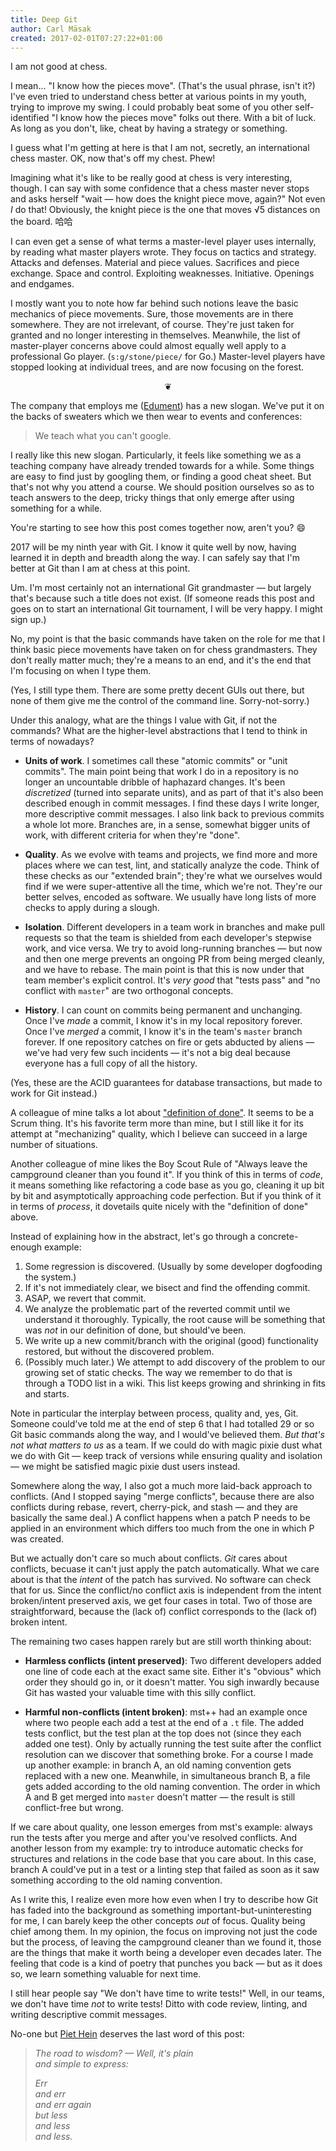 ```yaml
---
title: Deep Git
author: Carl Mäsak
created: 2017-02-01T07:27:22+01:00
---
```

I am not good at chess.

I mean... "I know how the pieces move". (That's the usual phrase, isn't it?) I've even tried to understand chess better at various points in my youth, trying to improve my swing. I could probably beat some of you other self-identified "I know how the pieces move" folks out there. With a bit of luck. As long as you don't, like, cheat by having a strategy or something.

I guess what I'm getting at here is that I am not, secretly, an international chess master. OK, now that's off my chest. Phew!

Imagining what it's like to be really good at chess is very interesting, though. I can say with some confidence that a chess master never stops and asks herself "wait &mdash; how does the knight piece move, again?" Not even *I* do that! Obviously, the knight piece is the one that moves √5 distances on the board. 哈哈

I can even get a sense of what terms a master-level player uses internally, by reading what master players wrote. They focus on tactics and strategy. Attacks and defenses. Material and piece values. Sacrifices and piece exchange. Space and control. Exploiting weaknesses. Initiative. Openings and endgames.

I mostly want you to note how far behind such notions leave the basic mechanics of piece movements. Sure, those movements are in there somewhere. They are not irrelevant, of course. They're just taken for granted and no longer interesting in themselves. Meanwhile, the list of master-player concerns above could almost equally well apply to a professional Go player. (`s:g/stone/piece/` for Go.) Master-level players have stopped looking at individual trees, and are now focusing on the forest.

<center>❦</center>

The company that employs me ([Edument](http://edument.se)) has a new slogan. We've put it on the backs of sweaters which we then wear to events and conferences:

> We teach what you can't google.

I really like this new slogan. Particularly, it feels like something we as a teaching company have already trended towards for a while. Some things are easy to find just by googling them, or finding a good cheat sheet. But that's not why you attend a course. We should position ourselves so as to teach answers to the deep, tricky things that only emerge after using something for a while.

You're starting to see how this post comes together now, aren't you? 😄

2017 will be my ninth year with Git. I know it quite well by now, having learned it in depth and breadth along the way. I can safely say that I'm better at Git than I am at chess at this point.

Um. I'm most certainly not an international Git grandmaster &mdash; but largely that's because such a title does not exist. (If someone reads this post and goes on to start an international Git tournament, I will be very happy. I might sign up.)

No, my point is that the basic commands have taken on the role for me that I think basic piece movements have taken on for chess grandmasters. They don't really matter much; they're a means to an end, and it's the end that I'm focusing on when I type them.

(Yes, I still type them. There are some pretty decent GUIs out there, but none of them give me the control of the command line. Sorry-not-sorry.)

Under this analogy, what are the things I value with Git, if not the commands? What are the higher-level abstractions that I tend to think in terms of nowadays?

* **Units of work**. I sometimes call these "atomic commits" or "unit commits". The main point being that work I do in a repository is no longer an uncountable dribble of haphazard changes. It's been *discretized* (turned into separate units), and as part of that it's also been described enough in commit messages. I find these days I write longer, more descriptive commit messages. I also link back to previous commits a whole lot more. Branches are, in a sense, somewhat bigger units of work, with different criteria for when they're "done".

* **Quality**. As we evolve with teams and projects, we find more and more places where we can test, lint, and statically analyze the code. Think of these checks as our "extended brain"; they're what we ourselves would find if we were super-attentive all the time, which we're not. They're our better selves, encoded as software. We usually have long lists of more checks to apply during a slough.

* **Isolation**. Different developers in a team work in branches and make pull requests so that the team is shielded from each developer's stepwise work, and vice versa. We try to avoid long-running branches &mdash; but now and then one merge prevents an ongoing PR from being merged cleanly, and we have to rebase. The main point is that this is now under that team member's explicit control. It's *very good* that "tests pass" and "no conflict with `master`" are two orthogonal concepts.

* **History**. I can count on commits being permanent and unchanging. Once I've *made* a commit, I know it's in my local repository forever. Once I've *merged* a commit, I know it's in the team's `master` branch forever. If one repository catches on fire or gets abducted by aliens &mdash; we've had very few such incidents &mdash; it's not a big deal because everyone has a full copy of all the history.

(Yes, these are the ACID guarantees for database transactions, but made to work for Git instead.)

A colleague of mine talks a lot about ["definition of done"](https://www.scrumalliance.org/community/articles/2008/september/definition-of-done-a-reference). It seems to be a Scrum thing. It's his favorite term more than mine, but I still like it for its attempt at "mechanizing" quality, which I believe can succeed in a large number of situations.

Another colleague of mine likes the Boy Scout Rule of "Always leave the campground cleaner than you found it". If you think of this in terms of *code*, it means something like refactoring a code base as you go, cleaning it up bit by bit and asymptotically approaching code perfection. But if you think of it in terms of *process*, it dovetails quite nicely with the "definition of done" above.

Instead of explaining how in the abstract, let's go through a concrete-enough example:

1. Some regression is discovered. (Usually by some developer dogfooding the system.)
2. If it's not immediately clear, we bisect and find the offending commit.
3. ASAP, we revert that commit.
4. We analyze the problematic part of the reverted commit until we understand it thoroughly. Typically, the root cause will be something that was *not* in our definition of done, but should've been.
5. We write up a new commit/branch with the original (good) functionality restored, but without the discovered problem.
6. (Possibly much later.) We attempt to add discovery of the problem to our growing set of static checks. The way we remember to do that is through a TODO list in a wiki. This list keeps growing and shrinking in fits and starts.

Note in particular the interplay between process, quality and, yes, Git. Someone could've told me at the end of step 6 that I had totalled 29 or so Git basic commands along the way, and I would've believed them. *But that's not what matters to us* as a team. If we could do with magic pixie dust what we do with Git &mdash; keep track of versions while ensuring quality and isolation &mdash; we might be satisfied magic pixie dust users instead.

Somewhere along the way, I also got a much more laid-back approach to conflicts. (And I stopped saying "merge conflicts", because there are also conflicts during rebase, revert, cherry-pick, and stash &mdash; and they are basically the same deal.) A conflict happens when a patch P needs to be applied in an environment which differs too much from the one in which P was created.

But we actually don't care so much about conflicts. *Git* cares about conflicts, becuase it can't just apply the patch automatically. What we care about is that the *intent* of the patch has survived. No software can check that for us. Since the conflict/no conflict axis is independent from the intent broken/intent preserved axis, we get four cases in total. Two of those are straightforward, because the (lack of) conflict corresponds to the (lack of) broken intent.

The remaining two cases happen rarely but are still worth thinking about:

* **Harmless conflicts (intent preserved)**: Two different developers added one line of code each at the exact same site. Either it's "obvious" which order they should go in, or it doesn't matter. You sigh inwardly because Git has wasted your valuable time with this silly conflict.

* **Harmful non-conflicts (intent broken)**: mst++ had an example once where two people each add a test at the end of a `.t` file. The added tests conflict, but the test plan at the top does not (since they each added one test). Only by actually running the test suite after the conflict resolution can we discover that something broke. For a course I made up another example: in branch A, an old naming convention gets replaced with a new one. Meanwhile, in simultaneous branch B, a file gets added according to the old naming convention. The order in which A and B get merged into `master` doesn't matter &mdash; the result is still conflict-free but wrong.

If we care about quality, one lesson emerges from mst's example: always run the tests after you merge and after you've resolved conflicts. And another lesson from my example: try to introduce automatic checks for structures and relations in the code base that you care about. In this case, branch A could've put in a test or a linting step that failed as soon as it saw something according to the old naming convention.

As I write this, I realize even more how even when I try to describe how Git has faded into the background as something important-but-uninteresting for me, I can barely keep the other concepts *out* of focus. Quality being chief among them. In my opinion, the focus on improving not just the code but the process, of leaving the campground cleaner than we found it, those are the things that make it worth being a developer even decades later. The feeling that code is a kind of poetry that punches you back &mdash; but as it does so, we learn something valuable for next time.

I still hear people say "We don't have time to write tests!" Well, in our teams, we don't have time *not* to write tests! Ditto with code review, linting, and writing descriptive commit messages.

No-one but [Piet Hein](https://en.wikiquote.org/wiki/Piet_Hein) deserves the last word of this post:

> *The road to wisdom? &mdash; Well, it's plain<br>
> and simple to express:*<br>
>
> *Err<br>
> and err<br>
> and err again<br>
> but less<br>
> and less<br>
> and less.*<br>
